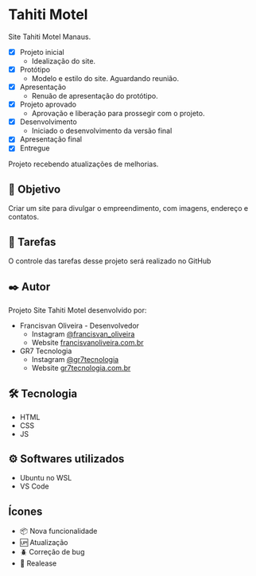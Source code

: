# Tahiti Motel

Site Tahiti Motel Manaus.

- [x] Projeto inicial
    - Idealização do site.
- [x] Protótipo
    - Modelo e estilo do site. Aguardando reunião.
- [x] Apresentação
    - Renuão de apresentação do protótipo.
- [x] Projeto aprovado
    - Aprovação e liberação para prossegir com o projeto.
- [x] Desenvolvimento
    - Iniciado o desenvolvimento da versão final
- [x] Apresentação final
- [x] Entregue

Projeto recebendo atualizações de melhorias.

## 🚀 Objetivo

Criar um site para divulgar o empreendimento, com imagens, endereço e contatos. 

## :open_book: Tarefas

O controle das tarefas desse projeto será realizado no GitHub

## ✒️ Autor

Projeto Site Tahiti Motel desenvolvido por:

* Francisvan Oliveira - Desenvolvedor
    - Instagram <a href="https://www.instagram.com/francisvan_oliveira/" target="_blank">@francisvan_oliveira</a>
    - Website <a href="https://francisvanoliveira.com.br/" target="_blank">francisvanoliveira.com.br</a>
* GR7 Tecnologia
    - Instagram <a href="https://www.instagram.com/gr7tecnologia/" target="_blank">@gr7tecnologia</a>
    - Website <a href="https://www.gr7tecnologia.com.br/" target="_blank">gr7tecnologia.com.br</a>

## 🛠️ Tecnologia

* HTML
* CSS
* JS

## ⚙️ Softwares utilizados

* Ubuntu no WSL
* VS Code

## Ícones

- :package: Nova funcionalidade
- :up: Atualização
- :beetle: Correção de bug
- :checkered_flag: Realease
